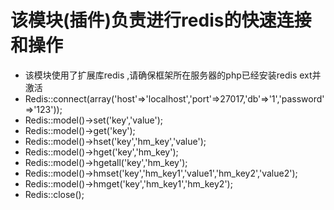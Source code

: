 # 该模块(插件)负责进行redis的快速连接和操作
* 该模块使用了扩展库redis ,请确保框架所在服务器的php已经安装redis ext并激活
* Redis::connect(array('host'=>'localhost','port'=>27017,'db'=>'1','password'=>'123'));
* Redis::model()->set('key','value');
* Redis::model()->get('key');
* Redis::model()->hset('key','hm_key','value');
* Redis::model()->hget('key','hm_key');
* Redis::model()->hgetall('key','hm_key');
* Redis::model()->hmset('key','hm_key1','value1','hm_key2','value2');
* Redis::model()->hmget('key','hm_key1','hm_key2');
* Redis::close();